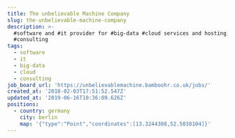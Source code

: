```yaml
---
title: The unbelievable Machine Company
slug: the-unbelievable-machine-company
description: >-
  #software and #it provider for #big-data #cloud services and hosting;
  #consulting
tags:
  - software
  - it
  - big-data
  - cloud
  - consulting
job_board_url: 'https://unbelievablemachine.bamboohr.co.uk/jobs/'
created_at: '2018-02-03T17:51:52.547Z'
updated_at: '2019-06-16T10:36:09.626Z'
positions:
  - country: germany
    city: berlin
    map: '{"type":"Point","coordinates":[13.3244308,52.5038104]}'
---
```


